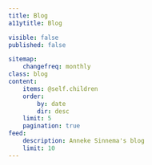```yaml
---
title: Blog
a11ytitle: Blog

visible: false
published: false

sitemap:
    changefreq: monthly
class: blog
content:
    items: @self.children
    order:
        by: date
        dir: desc
    limit: 5
    pagination: true
feed:
    description: Anneke Sinnema's blog
    limit: 10
---
```

